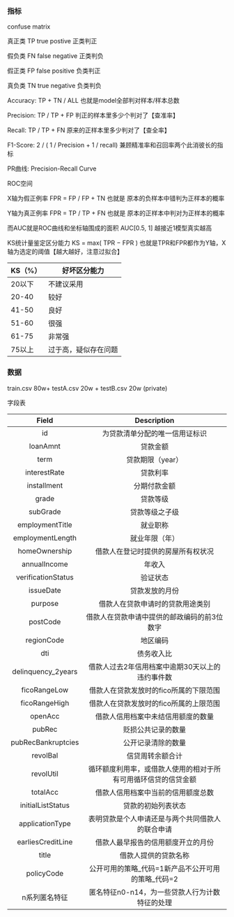 ### 指标

confuse matrix

真正类 TP true postive 正类判正

假负类 FN false negative 正类判负

假正类 FP false positive 负类判正

真负类 TN true negative 负类判负

Accuracy: TP + TN / ALL 也就是model全部判对样本/样本总数

Precision: TP / TP + FP 判正的样本里多少个判对了【查准率】

Recall: TP / TP + FN 原来的正样本里多少判对了【查全率】

F1-Score: 2 /  ( 1 / Precision + 1 / recall) 兼顾精准率和召回率两个此消彼长的指标

PR曲线: Precision-Recall Curve

ROC空间

X轴为假正例率 FPR = FP / FP + TN 也就是 原本的负样本中错判为正样本的概率

Y轴为真正例率 FPR = TP / TP + FN 也就是 原本的正样本中判对为正样本的概率

而AUC就是ROC曲线和坐标轴围成的面积 AUC[0.5, 1] 越接近1模型真实越高

KS统计量鉴定区分能力 KS = max( TPR − FPR ) 也就是TPR和FPR都作为Y轴，X轴为选定的阈值【越大越好，注意过拟合】

| KS（%） | 好坏区分能力         |
| ------- | -------------------- |
| 20以下  | 不建议采用           |
| 20-40   | 较好                 |
| 41-50   | 良好                 |
| 51-60   | 很强                 |
| 61-75   | 非常强               |
| 75以上  | 过于高，疑似存在问题 |



### 数据

train.csv 80w+ testA.csv 20w + testB.csv 20w (private)

字段表

|     **Field**      |                       **Description**                        |
| :----------------: | :----------------------------------------------------------: |
|         id         |                为贷款清单分配的唯一信用证标识                |
|      loanAmnt      |                           贷款金额                           |
|        term        |                       贷款期限（year）                       |
|    interestRate    |                           贷款利率                           |
|    installment     |                         分期付款金额                         |
|       grade        |                           贷款等级                           |
|      subGrade      |                        贷款等级之子级                        |
|  employmentTitle   |                           就业职称                           |
|  employmentLength  |                        就业年限（年）                        |
|   homeOwnership    |              借款人在登记时提供的房屋所有权状况              |
|    annualIncome    |                            年收入                            |
| verificationStatus |                           验证状态                           |
|     issueDate      |                        贷款发放的月份                        |
|      purpose       |               借款人在贷款申请时的贷款用途类别               |
|      postCode      |         借款人在贷款申请中提供的邮政编码的前3位数字          |
|     regionCode     |                           地区编码                           |
|        dti         |                          债务收入比                          |
| delinquency_2years |       借款人过去2年信用档案中逾期30天以上的违约事件数        |
|    ficoRangeLow    |            借款人在贷款发放时的fico所属的下限范围            |
|   ficoRangeHigh    |            借款人在贷款发放时的fico所属的上限范围            |
|      openAcc       |              借款人信用档案中未结信用额度的数量              |
|       pubRec       |                      贬损公共记录的数量                      |
| pubRecBankruptcies |                      公开记录清除的数量                      |
|      revolBal      |                       信贷周转余额合计                       |
|     revolUtil      | 循环额度利用率，或借款人使用的相对于所有可用循环信贷的信贷金额 |
|      totalAcc      |              借款人信用档案中当前的信用额度总数              |
| initialListStatus  |                      贷款的初始列表状态                      |
|  applicationType   |       表明贷款是个人申请还是与两个共同借款人的联合申请       |
| earliesCreditLine  |              借款人最早报告的信用额度开立的月份              |
|       title        |                     借款人提供的贷款名称                     |
|     policyCode     |      公开可用的策略_代码=1新产品不公开可用的策略_代码=2      |
|   n系列匿名特征    |        匿名特征n0-n14，为一些贷款人行为计数特征的处理        |























